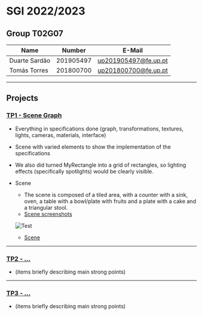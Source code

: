 # SGI 2022/2023

## Group T02G07
| Name             | Number    | E-Mail               |
| ---------------- | --------- | ------------------   |
| Duarte Sardão    | 201905497 | up201905497@fe.up.pt |
| Tomás Torres     | 201800700 | up201800700@fe.up.pt |

----

## Projects

### [TP1 - Scene Graph](tp1)

- Everything in specifications done (graph, transformations, textures, lights, cameras, materials, interface)
- Scene with varied elements to show the implementation of the specifications
- We also did turned MyRectangle into a grid of rectangles, so lighting effects (specifically spotlights) would be clearly visible.
- Scene
  - The scene is composed of a tiled area, with a counter with a sink, oven, a table with a bowl/plate with fruits and a plate with a cake and a triangular stool.
  - [Scene screenshots](https://git.fe.up.pt/sgi-meic/sgi-2022-2023/t02/sgi-t02-g07/-/tree/main/tp1/scenes/screenshots)

  ![Test](https://git.fe.up.pt/sgi-meic/sgi-2022-2023/t02/sgi-t02-g07/-/raw/main/tp1/scenes/screenshots/version2.1.png)
  - [Scene](/tp1/scenes/kitchen.xml)

-----

### [TP2 - ...](tp2)
- (items briefly describing main strong points)

----

### [TP3 - ...](tp3)
- (items briefly describing main strong points)

